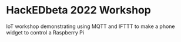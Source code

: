 # HackEDbeta 2022 Workshop
IoT workshop demonstrating using MQTT and IFTTT to make a phone widget to control a Raspberry Pi
